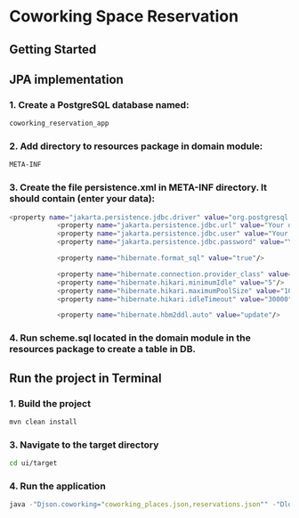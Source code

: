 # Coworking Space Reservation

## Getting Started
## JPA implementation

### 1. Create a PostgreSQL database named:

```sh
coworking_reservation_app
```

### 2. Add directory to resources package in domain module:

```sh
META-INF
```
### 3. Create the file persistence.xml in META-INF directory. It should contain (enter your data):

```sh
<property name="jakarta.persistence.jdbc.driver" value="org.postgresql.Driver"/>
            <property name="jakarta.persistence.jdbc.url" value="Your db url"/>
            <property name="jakarta.persistence.jdbc.user" value="Your user name"/>
            <property name="jakarta.persistence.jdbc.password" value="Your password"/>

            <property name="hibernate.format_sql" value="true"/>

            <property name="hibernate.connection.provider_class" value="org.hibernate.hikaricp.internal.HikariCPConnectionProvider"/>
            <property name="hibernate.hikari.minimumIdle" value="5"/>
            <property name="hibernate.hikari.maximumPoolSize" value="10"/>
            <property name="hibernate.hikari.idleTimeout" value="30000"/>

            <property name="hibernate.hbm2ddl.auto" value="update"/>
```

### 4. Run scheme.sql located in the domain module in the resources package to create a table in DB.

## Run the project in Terminal

### 1. Build the project

```sh
mvn clean install
```

### 3. Navigate to the target directory

```sh
cd ui/target
```

### 4. Run the application

```sh
java -"Djson.coworking="coworking_places.json,reservations.json"" -"Dlog4j.configurationFile=log4j2.xml" -jar ui-1.0-SNAPSHOT.jar
```



